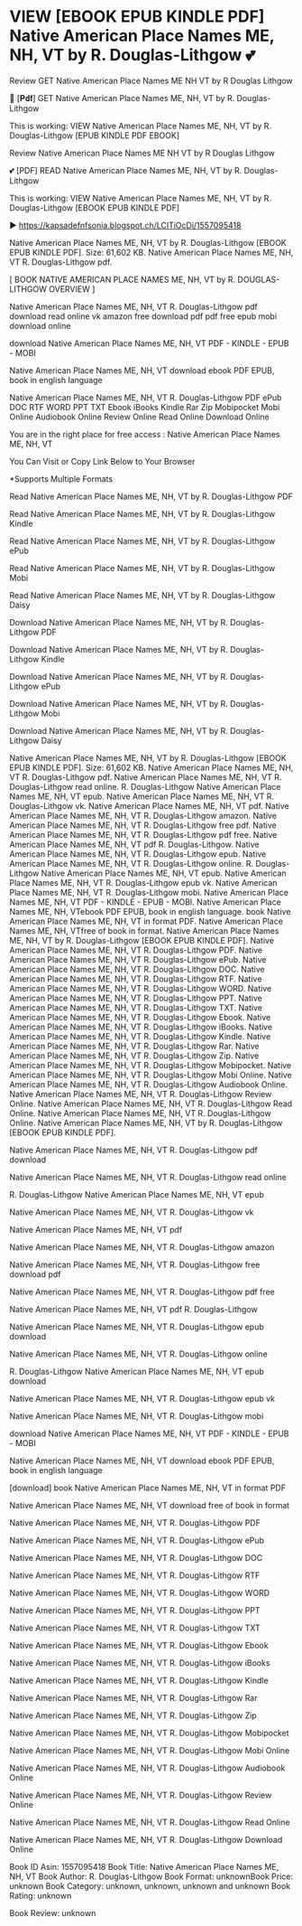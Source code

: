 # VIEW [EBOOK EPUB KINDLE PDF] Native American Place Names ME, NH, VT by  R. Douglas-Lithgow 💕
Review GET Native American Place Names ME NH VT by R Douglas Lithgow

📜 [𝐏𝐝𝐟] GET Native American Place Names ME, NH, VT by R. Douglas-Lithgow

This is working: VIEW Native American Place Names ME, NH, VT by R. Douglas-Lithgow [EPUB KINDLE PDF EBOOK]


Review Native American Place Names ME NH VT by R Douglas Lithgow

💕 [PDF] READ Native American Place Names ME, NH, VT by R. Douglas-Lithgow

This is working: VIEW Native American Place Names ME, NH, VT by R. Douglas-Lithgow [EBOOK EPUB KINDLE PDF]



▶ https://kapsadefnfsonia.blogspot.ch/LClTiOcDi/1557095418



Native American Place Names ME, NH, VT by R. Douglas-Lithgow [EBOOK EPUB KINDLE PDF]. Size: 61,602 KB. Native American Place Names ME, NH, VT R. Douglas-Lithgow pdf.

[ BOOK NATIVE AMERICAN PLACE NAMES ME, NH, VT by R. DOUGLAS-LITHGOW OVERVIEW ]

Native American Place Names ME, NH, VT R. Douglas-Lithgow pdf download read online vk amazon free download pdf pdf free epub mobi download online

download Native American Place Names ME, NH, VT PDF - KINDLE - EPUB - MOBI

Native American Place Names ME, NH, VT download ebook PDF EPUB, book in english language

Native American Place Names ME, NH, VT R. Douglas-Lithgow PDF ePub DOC RTF WORD PPT TXT Ebook iBooks Kindle Rar Zip Mobipocket Mobi Online Audiobook Online Review Online Read Online Download Online

You are in the right place for free access : Native American Place Names ME, NH, VT

You Can Visit or Copy Link Below to Your Browser

*Supports Multiple Formats

Read Native American Place Names ME, NH, VT by R. Douglas-Lithgow PDF

Read Native American Place Names ME, NH, VT by R. Douglas-Lithgow Kindle

Read Native American Place Names ME, NH, VT by R. Douglas-Lithgow ePub

Read Native American Place Names ME, NH, VT by R. Douglas-Lithgow Mobi

Read Native American Place Names ME, NH, VT by R. Douglas-Lithgow Daisy

Download Native American Place Names ME, NH, VT by R. Douglas-Lithgow PDF

Download Native American Place Names ME, NH, VT by R. Douglas-Lithgow Kindle

Download Native American Place Names ME, NH, VT by R. Douglas-Lithgow ePub

Download Native American Place Names ME, NH, VT by R. Douglas-Lithgow Mobi

Download Native American Place Names ME, NH, VT by R. Douglas-Lithgow Daisy

Native American Place Names ME, NH, VT by R. Douglas-Lithgow [EBOOK EPUB KINDLE PDF]. Size: 61,602 KB. Native American Place Names ME, NH, VT R. Douglas-Lithgow pdf. Native American Place Names ME, NH, VT R. Douglas-Lithgow read online. R. Douglas-Lithgow Native American Place Names ME, NH, VT epub. Native American Place Names ME, NH, VT R. Douglas-Lithgow vk. Native American Place Names ME, NH, VT pdf. Native American Place Names ME, NH, VT R. Douglas-Lithgow amazon. Native American Place Names ME, NH, VT R. Douglas-Lithgow free pdf. Native American Place Names ME, NH, VT R. Douglas-Lithgow pdf free. Native American Place Names ME, NH, VT pdf R. Douglas-Lithgow. Native American Place Names ME, NH, VT R. Douglas-Lithgow epub. Native American Place Names ME, NH, VT R. Douglas-Lithgow online. R. Douglas-Lithgow Native American Place Names ME, NH, VT epub. Native American Place Names ME, NH, VT R. Douglas-Lithgow epub vk. Native American Place Names ME, NH, VT R. Douglas-Lithgow mobi. Native American Place Names ME, NH, VT PDF - KINDLE - EPUB - MOBI. Native American Place Names ME, NH, VTebook PDF EPUB, book in english language. book Native American Place Names ME, NH, VT in format PDF. Native American Place Names ME, NH, VTfree of book in format. Native American Place Names ME, NH, VT by R. Douglas-Lithgow [EBOOK EPUB KINDLE PDF]. Native American Place Names ME, NH, VT R. Douglas-Lithgow PDF. Native American Place Names ME, NH, VT R. Douglas-Lithgow ePub. Native American Place Names ME, NH, VT R. Douglas-Lithgow DOC. Native American Place Names ME, NH, VT R. Douglas-Lithgow RTF. Native American Place Names ME, NH, VT R. Douglas-Lithgow WORD. Native American Place Names ME, NH, VT R. Douglas-Lithgow PPT. Native American Place Names ME, NH, VT R. Douglas-Lithgow TXT. Native American Place Names ME, NH, VT R. Douglas-Lithgow Ebook. Native American Place Names ME, NH, VT R. Douglas-Lithgow iBooks. Native American Place Names ME, NH, VT R. Douglas-Lithgow Kindle. Native American Place Names ME, NH, VT R. Douglas-Lithgow Rar. Native American Place Names ME, NH, VT R. Douglas-Lithgow Zip. Native American Place Names ME, NH, VT R. Douglas-Lithgow Mobipocket. Native American Place Names ME, NH, VT R. Douglas-Lithgow Mobi Online. Native American Place Names ME, NH, VT R. Douglas-Lithgow Audiobook Online. Native American Place Names ME, NH, VT R. Douglas-Lithgow Review Online. Native American Place Names ME, NH, VT R. Douglas-Lithgow Read Online. Native American Place Names ME, NH, VT R. Douglas-Lithgow Online. Native American Place Names ME, NH, VT by R. Douglas-Lithgow [EBOOK EPUB KINDLE PDF].

Native American Place Names ME, NH, VT R. Douglas-Lithgow pdf download

Native American Place Names ME, NH, VT R. Douglas-Lithgow read online

R. Douglas-Lithgow Native American Place Names ME, NH, VT epub

Native American Place Names ME, NH, VT R. Douglas-Lithgow vk

Native American Place Names ME, NH, VT pdf

Native American Place Names ME, NH, VT R. Douglas-Lithgow amazon

Native American Place Names ME, NH, VT R. Douglas-Lithgow free download pdf

Native American Place Names ME, NH, VT R. Douglas-Lithgow pdf free

Native American Place Names ME, NH, VT pdf R. Douglas-Lithgow

Native American Place Names ME, NH, VT R. Douglas-Lithgow epub download

Native American Place Names ME, NH, VT R. Douglas-Lithgow online

R. Douglas-Lithgow Native American Place Names ME, NH, VT epub download

Native American Place Names ME, NH, VT R. Douglas-Lithgow epub vk

Native American Place Names ME, NH, VT R. Douglas-Lithgow mobi

download Native American Place Names ME, NH, VT PDF - KINDLE - EPUB - MOBI

Native American Place Names ME, NH, VT download ebook PDF EPUB, book in english language

[download] book Native American Place Names ME, NH, VT in format PDF

Native American Place Names ME, NH, VT download free of book in format

Native American Place Names ME, NH, VT R. Douglas-Lithgow PDF

Native American Place Names ME, NH, VT R. Douglas-Lithgow ePub

Native American Place Names ME, NH, VT R. Douglas-Lithgow DOC

Native American Place Names ME, NH, VT R. Douglas-Lithgow RTF

Native American Place Names ME, NH, VT R. Douglas-Lithgow WORD

Native American Place Names ME, NH, VT R. Douglas-Lithgow PPT

Native American Place Names ME, NH, VT R. Douglas-Lithgow TXT

Native American Place Names ME, NH, VT R. Douglas-Lithgow Ebook

Native American Place Names ME, NH, VT R. Douglas-Lithgow iBooks

Native American Place Names ME, NH, VT R. Douglas-Lithgow Kindle

Native American Place Names ME, NH, VT R. Douglas-Lithgow Rar

Native American Place Names ME, NH, VT R. Douglas-Lithgow Zip

Native American Place Names ME, NH, VT R. Douglas-Lithgow Mobipocket

Native American Place Names ME, NH, VT R. Douglas-Lithgow Mobi Online

Native American Place Names ME, NH, VT R. Douglas-Lithgow Audiobook Online

Native American Place Names ME, NH, VT R. Douglas-Lithgow Review Online

Native American Place Names ME, NH, VT R. Douglas-Lithgow Read Online

Native American Place Names ME, NH, VT R. Douglas-Lithgow Download Online

Book ID Asin: 1557095418
Book Title: Native American Place Names ME, NH, VT
Book Author: R. Douglas-Lithgow
Book Format: unknownBook Price: unknown
Book Category: unknown, unknown, unknown and unknown
Book Rating: unknown

Book Review: unknown
